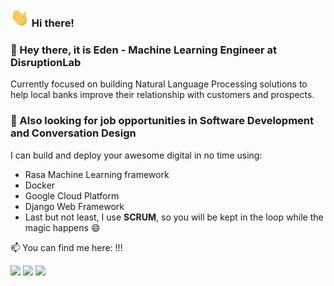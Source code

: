 ### <img src="https://raw.githubusercontent.com/ABSphreak/ABSphreak/master/gifs/Hi.gif" width="30px"> Hi there!
### 🔭 Hey there, it is Eden  - Machine Learning Engineer at DisruptionLab
Currently focused on building Natural Language Processing solutions to help local banks improve their relationship with customers and prospects.

### 💼 Also looking for job opportunities in Software Development and Conversation Design
I can build and deploy your awesome digital in no time using:

- Rasa Machine Learning framework
- Docker
- Google Cloud Platform
- Django Web Framework
- Last but not least, I use **SCRUM**, so you will be kept in the loop while the magic happens 😄

📫 You can find me here: !!! <br>

[<img height="30" src="https://img.shields.io/badge/twitter-%231DA1F2.svg?&style=for-the-badge&logo=twitter&logoColor=white" />][twitter]
[<img height="30" src="https://img.shields.io/badge/linkedin-blue.svg?&style=for-the-badge&logo=linkedin&logoColor=white" />][LinkedIn]
[<img height="30" src="https://img.shields.io/badge/-Medium-000000.svg?&style=for-the-badge&logo=Medium&logoColor=white" />][Medium]

<br />



[twitter]: https://twitter.com/edenconstantin0
[linkedin]: https://www.linkedin.com/in/eden-constantino/
[Medium]: https://medium.com/@eden.juscelino



<!--
**jusce17/jusce17** is a ✨ _special_ ✨ repository because its `README.md` (this file) appears on your GitHub profile.

Here are some ideas to get you started:

- 🔭 I’m currently working on ...
- 🌱 I’m currently learning ...
- 👯 I’m looking to collaborate on ...
- 🤔 I’m looking for help with ...
- 💬 Ask me about ...
- 📫 How to reach me: ...
- 😄 Pronouns: ...
- ⚡ Fun fact: ...
![Visitor Count](https://profile-counter.glitch.me/{jusce17}/count.svg)
-->
